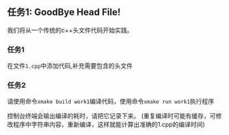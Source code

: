 ## 任务1: GoodBye Head File!

我们将从一个传统的c++头文件代码开始实践。

### 任务1

在文件`1.cpp`中添加代码,补充需要包含的头文件

### 任务2 

请使用命令`xmake build work1`编译代码，使用命令`xmake run work1`执行程序

控制台终端会输出编译的耗时，请把它记录下来。 (重复编译时可能有缓存，可修改程序中字符串内容，重新编译，这样就能计算出准确的1.cpp的编译时间)
